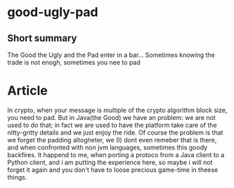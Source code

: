 # good-ugly-pad
## Short summary
The Good the Ugly and the Pad enter in a bar...
Sometimes knowing the trade is not enogh, sometimes you nee to pad

# Article

In crypto, when your message is multiple of the crypto algorithm block size, you need to pad. But in Java(the Good) we have an problem: we are not used to do that; in fact we are used to have the platform take care of the nitty-gritty details and we just enjoy the ride. Of course the problem is that we forget the padding altogheter, we (I) dont even remeber that is there, and when confronted with non jvm languages, sometimes this goody backfires. It happend to me, when porting a protoco from a Java client to a Python client, and i am putting the experience here, so maybe i will not forget it again and you don't have to loose precious game-time in theese things.
